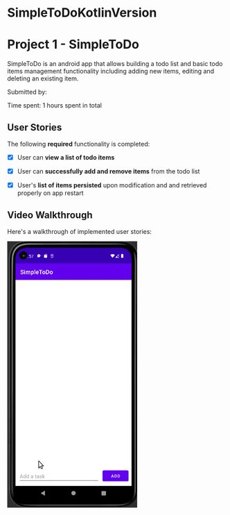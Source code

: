 # SimpleToDoKotlinVersion

# Project 1 - SimpleToDo

SimpleToDo is an android app that allows building a todo list and basic todo items management functionality including adding new items, editing and deleting an existing item.

Submitted by:

Time spent: 1 hours spent in total

## User Stories

The following **required** functionality is completed:

* [X] User can **view a list of todo items**
* [X] User can **successfully add and remove items** from the todo list
* [X] User's **list of items persisted** upon modification and and retrieved properly on app restart


## Video Walkthrough

Here's a walkthrough of implemented user stories:

<img src='https://github.com/Strevia/SimpleToDo/blob/master/Peek%202022-09-13%2011-57.gif' />
